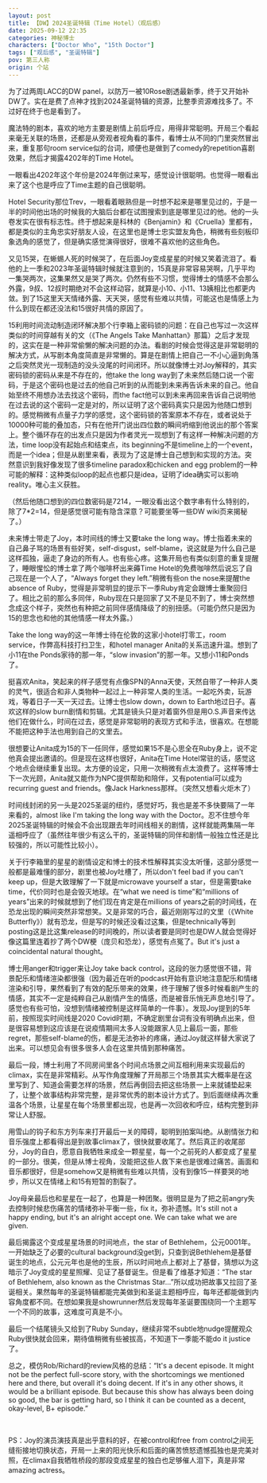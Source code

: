 ```yaml
---
layout: post
title: 【DW】2024圣诞特辑（Time Hotel）（观后感）
date: 2025-09-12 22:35
categories: 神秘博士
characters: ["Doctor Who", "15th Doctor"]
tags: ["观后感", "圣诞特辑"]
pov: 第三人称
origin: 个站
---
```


为了过两周LACC的DW panel，以防万一被10Rose剧透最新季，终于又开始补DW了。实在是费了点神才找到2024圣诞特辑的资源，比整季资源难找多了。不过好在终于也是看到了。

魔法特的剧本，喜欢的地方主要是剧情上前后呼应，用得非常聪明。开局三个看起来毫无关联的场景，还都是从旁观者视角看的事件，看博士从不同的门里突然冒出来，重复那句room service似的台词，顺便也是做到了comedy的repetition喜剧效果，然后才揭露4202年的Time Hotel。

一眼看出4202年这个年份是2024年倒过来写，感觉设计很聪明。也觉得一眼看出来了这个也是呼应了Time主题的自己很聪明。

Hotel Security那位Trev，一眼看着眼熟但是一时想不起来是哪里见过的，于是一半的时间他出场的时候我的大脑后台都在试图搜索到底是哪里见过的他。他的一头卷发实在很有标志性。终于想起来是科林的《Benjamin》和《Cruella》里都有，都是类似的主角忠实好朋友人设，在这里也是博士忠实盟友角色，稍微有些刻板印象选角的感觉了，但是确实感觉演得很好，很难不喜欢他的这些角色。

又见15哭，在蜥蜴人死的时候哭了，在后面Joy变成星星的时候又笑着流泪了。看他的上一季和2023年圣诞特辑时候就注意到的，15真是非常容易哭啊，几乎平均一集哭两次，这集果然又是哭了两次。仍然有些不习惯，觉得博士的情感不会那么外露，9叔、12叔时期绝对不会这样动容，就算是小10、小11、13姨相比也都更内敛。到了15这里天天情绪外露、天天哭，感觉有些难以共情，可能这也是情感上为什么到现在都还没法和15很好共情的原因了。

15利用时间流动制造闭环解决那个行李箱上密码锁的问题：在自己也写过一次这样类似的时间穿越有关的文（《The Angels Take Manhattan》那篇）之后才发现的，这实在是一种非常偷懒的解决问题的办法。看剧的时候会觉得这是非常聪明的解决方式，从写剧本角度简直是非常懒的。算是在剧情上把自己一不小心逼到角落之后突然灵光一现制造的没头没尾的时间闭环。所以就像博士对Joy解释的，其实密码锁的密码从来是不存在的，他take the long way到了未来然后随口说一个密码，于是这个密码也是过去的他自己听到的从而能到未来再告诉未来的自己。他自始至终不用想办法去找这个密码，而the fact他可以到未来再回来告诉自己说明他在过去说的这个密码一定是对的，所以证明了这个密码真实只是因为他随口想到的。感觉稍微有点量子力学的感觉，这个密码锁的答案原本不存在，或者说处于10000种可能的叠加态，只有在他开门说出四位数的瞬间坍缩到他说出的那个答案上。整个循环存在的出发点只是因为作者灵光一现想到了有这样一种解决问题的方法，time loop没有起始点和结束点，its beginning不是timeline上的一个event，而是一个idea；但是从剧里来看，表现为了这是博士自己想到和实现的方法。突然意识到我好像发现了很多timeline paradox和chicken and egg problem的一种可能的解释：这种类似loop的起点也都只是idea，证明了idea确实可以影响reality。唯心主义获胜。

（然后他随口想到的四位数密码是7214，一眼没看出这个数字串有什么特别的，除了7*2=14，但是感觉很可能有隐含深意？可能要坐等一些DW wiki页来揭秘了。）

未来博士带走了Joy，本时间线的博士又要take the long way。博士指着未来的自己鼻子骂的场景有些好笑，self-disgust，self-blame，说这就是为什么自己是这样孤独，逼走了身边的所有人。也有些心疼。这集开局也有类似刻意的重复提醒了，睡眼惺忪的博士拿了两个咖啡杯出来薅Time Hotel的免费咖啡然后说忘了自己现在是一个人了，“Always forget they left.”稍微有些on the nose来提醒the absence of Ruby，觉得是非常明显的提示下一季Ruby肯定会跟博士重聚回归了。相比之前的那么多同伴，Ruby现在只是回家了又不是见不到了，博士突然想念成这个样子，突然也有种把之前同伴感情降级了的别扭感。（可能仍然只是因为15的思念也和他的其他情感一样太外露。）

Take the long way的这一年博士待在伦敦的这家小hotel打零工，room service，作弊高科技打扫卫生，和hotel manager Anita的关系迅速升温。想到了小11在the Ponds家待的那一年，“slow invasion”的那一年。又想小11和Ponds了。

挺喜欢Anita，笑起来的样子感觉有点像SPN的Anna天使，天然自带了一种非人类的灵气，很适合和非人类物种一起过上一种非常人类的生活。一起吃外卖，玩游戏，等着日子一天一天过去。让博士也slow down，down to Earth地过日子。喜欢这样的slow burn剧情和剪辑。尤其是镜头只是对着窗外但是用O.S.声音来传达他们在做什么，时间在过去，感觉是非常聪明的表现方式和手法，很喜欢。在想能不能把这种手法也用到自己的文里去。

很想要让Anita成为15的下一任同伴，感觉如果15不是心思全在Ruby身上，说不定他真会提出邀请的。但是现在这样也很好，Anita在Time Hotel常驻的话，感觉这个地点会继续重复出现。太方便的设定，只用一次稍微有点太浪费了。这样等博士下一次光顾，Anita就又能作为NPC提供帮助和陪伴，又有potential可以成为recurring guest and friends。像Jack Harkness那样。（突然又想看火炬木了）

时间线封闭的另一头是2025圣诞的纽约，感觉好巧，我也是差不多快要隔了一年来看的，almost like I'm taking the long way with the Doctor。忍不住想今年2025圣诞特辑的时候会不会出现跟去年时间线相关的剧情，这样就能两集隔一年遥相呼应了（虽然往年很少有这么干的，圣诞特辑的同伴和剧情一般独立性还是比较强的，所以可能性比较小）。

关于行李箱里的星星的剧情设定和博士的技术性解释其实没太听懂，这部分感觉一般都是最难懂的部分，剧里也被Joy吐槽了，所以don't feel bad if you can't keep up，但是大致理解了一下就是microwave yourself a star，但是需要take time，代价同时也是会毁灭地球。在“what we need is time”和“millions of years”出来的时候就想到了他们现在肯定是在millions of years之前的时间线，在恐龙出现的瞬间突然非常想笑。又是非常的巧合，最近刚刚写过的文里（《White Butterfly》）就有恐龙，但是写的时候还没看过这集，但是technically等到posting这是比这集release的时间晚的，所以读者要是同时也是DW人就会觉得好像这篇里连着抄了两个DW梗（庞贝和恐龙），感觉有点冤了。But it's just a coincidental natural thought。

博士用anger和trigger来让Joy take back control，这段的张力感觉很不错，背景配乐和情绪渲染都很强（因为最近在听的podcast开始有意识地注意配乐和情绪渲染和引导，果然看到了有效的配乐带来的效果，终于理解了很多时候看剧产生的情感，其实不一定是纯粹自己从剧情产生的情感，而是被音乐悄无声息地引导了。感觉也有些可怕，没想到情绪被控制是这样简单的一件事）。发现Joy提到的5年前，按照现实时间线是2020 Covid时期，不确定剧里台词有没有明确点出来，但是很容易想到这应该是在说疫情期间太多人没能跟家人见上最后一面，那些regret，那些self-blame的伤，都是无法弥补的疼痛，通过Joy就这样替大家说了出来。可以想见会有很多很多人会在这里共情到那种痛苦。

最后一段，博士利用了不同房间里各个时间点场景之间互相利用来实现最后的climax，实在是非常精彩。从写作角度理解了开局那三个场景其实大概率是在这里写到了、知道会需要怎样的场景，然后再倒回去把这些场景一上来就铺垫起来了，让整个故事结构非常完整，是非常优秀的剧本设计方式了。到后面继续再次重温各个场景，让星星在每个场景里都出现，也是再一次回收和呼应，结构完整到非常让人舒服。

用雪山的钩子和东方列车来打开最后一关的障碍，聪明到拍案叫绝。从剧情张力和音乐强度上都看得出是到故事climax了，很快就要收尾了。然后真正的收尾部分，Joy的自白，愿意自我牺牲来成全一颗星星，每一个之前死的人都变成了星星的一部分。很美，但是从博士视角，没能把这些人救下来也是很难过痛苦。画面和音乐都很好，但是somehow又是稍微有些难以共情，没有到像15一样要哭的地步，所以又在情绪上和15有短暂的割裂了。

Joy母亲最后也和星星在一起了，也算是一种团聚。很明显是为了把之前angry失去控制时候悲伤痛苦的情绪弥补平衡一些，fix it，弥补遗憾。It's still not a happy ending, but it's an alright accept one. We can take what we are given.

最后揭露这个变成星星场景的时间地点，the star of Bethlehem，公元0001年。一开始缺乏了必要的cultural background没get到，只查到说Bethlehem是基督诞生的地点，公元元年也是他的生辰，所以时间地点上都对上了基督，猜想以为这暗示了Joy变成的星星照耀、见证了基督诞生。但是看了维基才知道：“The star of Bethlehem, also known as the Christmas Star...”所以成功把故事又拉回了圣诞相关。果然每年的圣诞特辑都能完美做到和圣诞主题相呼应，每年还都能做到内容角度都不同。在想如果我是showrunner然后发现每年圣诞要围绕同一个主题写一个不同的故事，这难度可真是不小。

最后一个结尾镜头又给到了Ruby Sunday，继续非常不subtle地nudge提醒观众Ruby很快就会回来，期待值稍微有些被拔高，不知道下一季能不能do it justice了。

总之，模仿Rob/Richard的review风格的总结：“It's a decent episode. It might not be the perfect full-score story, with the shortcomings we mentioned here and there, but overall it's doing decent. If it's in any other shows, it would be a brilliant episode. But because this show has always been doing so good, the bar is getting hard, so I think it can be counted as a decent, okay-level, B+ episode.”

<br>

PS：Joy的演员演技真是出乎意料的好，在被control和free from control之间无缝衔接地切换状态，开局一上来的阳光快乐和后面的痛苦愤怒遗憾孤独也是完美对照，在climax自我牺牲桥段的那段变成星星的独白也足够催人泪下，真是非常amazing actress。
